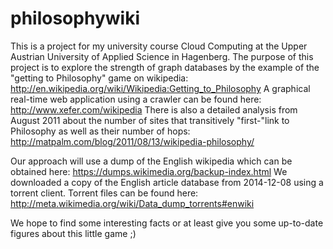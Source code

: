 philosophywiki
==============

This is a project for my university course Cloud Computing at the Upper Austrian University of Applied Science in Hagenberg. The purpose of this project is to explore the strength of graph databases by the example of the "getting to Philosophy" game on wikipedia:
http://en.wikipedia.org/wiki/Wikipedia:Getting_to_Philosophy
A graphical real-time web application using a crawler can be found here: http://www.xefer.com/wikipedia
There is also a detailed analysis from August 2011 about the number of sites that transitively "first-"link to Philosophy as well as their number of hops: http://matpalm.com/blog/2011/08/13/wikipedia-philosophy/

Our approach will use a dump of the English wikipedia which can be obtained here: https://dumps.wikimedia.org/backup-index.html
We downloaded a copy of the English article database from 2014-12-08 using a torrent client. Torrent files can be found here: http://meta.wikimedia.org/wiki/Data_dump_torrents#enwiki

We hope to find some interesting facts or at least give you some up-to-date figures about this little game ;)
